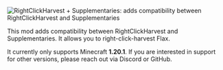 ![RightClickHarvest + Supplementaries: adds compatibility between RightClickHarvest and Supplementaries](https://cdn.jamalam.tech/mod-assets/rch-supplementaries-banner.png)

This mod adds compatibility between RightClickHarvest and Supplementaries. It allows you to
right-click-harvest Flax.

It currently only supports Minecraft **1.20.1**. If you are interested in support for other
versions, please reach out via Discord or GitHub.
